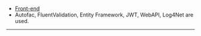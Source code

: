 
- [Front-end](https://github.com/mertozgenn/ReCapProject-Front-End)
- Autofac, FluentValidation, Entity Framework, JWT, WebAPI, Log4Net are used.
---


